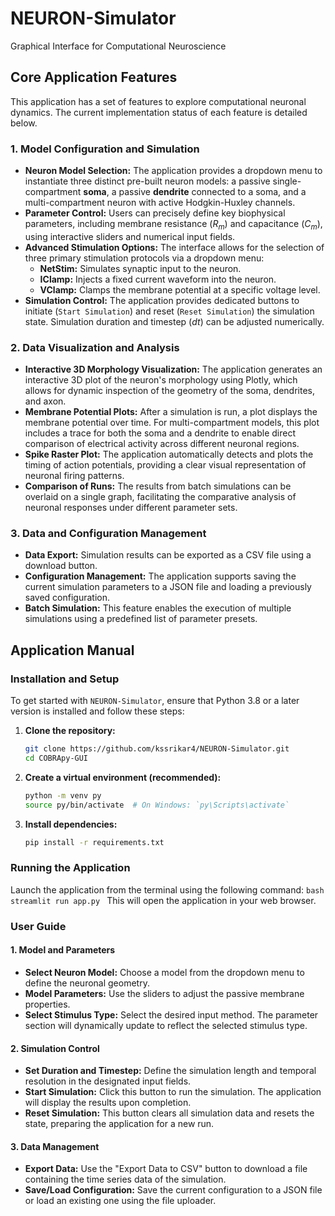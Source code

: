 # NEURON-Simulator
Graphical Interface for Computational Neuroscience

## Core Application Features
This application has a set of features to explore computational neuronal dynamics. The current implementation status of each feature is detailed below.

### 1. Model Configuration and Simulation
* **Neuron Model Selection:** The application provides a dropdown menu to instantiate three distinct pre-built neuron models: a passive single-compartment **soma**, a passive **dendrite** connected to a soma, and a multi-compartment neuron with active Hodgkin-Huxley channels.
* **Parameter Control:** Users can precisely define key biophysical parameters, including membrane resistance ($R_m$) and capacitance ($C_m$), using interactive sliders and numerical input fields.
* **Advanced Stimulation Options:** The interface allows for the selection of three primary stimulation protocols via a dropdown menu:
    * **NetStim:** Simulates synaptic input to the neuron.
    * **IClamp:** Injects a fixed current waveform into the neuron.
    * **VClamp:** Clamps the membrane potential at a specific voltage level.
* **Simulation Control:** The application provides dedicated buttons to initiate (`Start Simulation`) and reset (`Reset Simulation`) the simulation state. Simulation duration and timestep ($dt$) can be adjusted numerically.

### 2. Data Visualization and Analysis
* **Interactive 3D Morphology Visualization:** The application generates an interactive 3D plot of the neuron's morphology using Plotly, which allows for dynamic inspection of the geometry of the soma, dendrites, and axon.
* **Membrane Potential Plots:** After a simulation is run, a plot displays the membrane potential over time. For multi-compartment models, this plot includes a trace for both the soma and a dendrite to enable direct comparison of electrical activity across different neuronal regions.
* **Spike Raster Plot:** The application automatically detects and plots the timing of action potentials, providing a clear visual representation of neuronal firing patterns.
* **Comparison of Runs:** The results from batch simulations can be overlaid on a single graph, facilitating the comparative analysis of neuronal responses under different parameter sets.

### 3. Data and Configuration Management
* **Data Export:** Simulation results can be exported as a CSV file using a download button.
* **Configuration Management:** The application supports saving the current simulation parameters to a JSON file and loading a previously saved configuration.
* **Batch Simulation:** This feature enables the execution of multiple simulations using a predefined list of parameter presets.

## Application Manual

### Installation and Setup
To get started with `NEURON-Simulator`, ensure that Python 3.8 or a later version is installed and follow these steps:

1.  **Clone the repository:**
    ```bash
    git clone https://github.com/kssrikar4/NEURON-Simulator.git
    cd COBRApy-GUI
    ```
2.  **Create a virtual environment (recommended):**
    ```bash
    python -m venv py
    source py/bin/activate  # On Windows: `py\Scripts\activate`
    ```
3.  **Install dependencies:**
    ```bash
    pip install -r requirements.txt
    ```

### Running the Application
Launch the application from the terminal using the following command:
    ```bash
    streamlit run app.py
    ```
This will open the application in your web browser.

### User Guide
#### 1. Model and Parameters
* **Select Neuron Model:** Choose a model from the dropdown menu to define the neuronal geometry.
* **Model Parameters:** Use the sliders to adjust the passive membrane properties.
* **Select Stimulus Type:** Select the desired input method. The parameter section will dynamically update to reflect the selected stimulus type.

#### 2. Simulation Control
* **Set Duration and Timestep:** Define the simulation length and temporal resolution in the designated input fields.
* **Start Simulation:** Click this button to run the simulation. The application will display the results upon completion.
* **Reset Simulation:** This button clears all simulation data and resets the state, preparing the application for a new run.

#### 3. Data Management
* **Export Data:** Use the "Export Data to CSV" button to download a file containing the time series data of the simulation.
* **Save/Load Configuration:** Save the current configuration to a JSON file or load an existing one using the file uploader.
